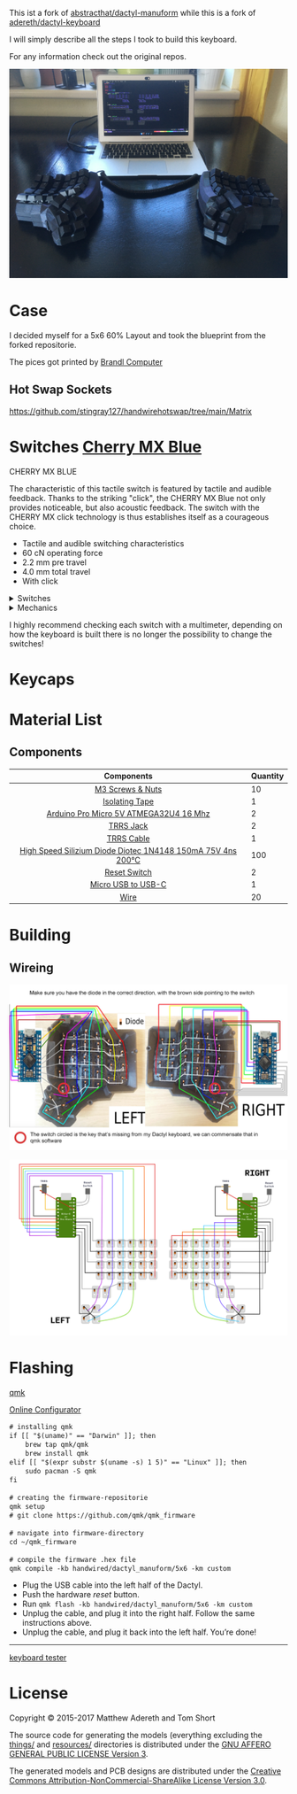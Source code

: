 This ist a fork of [abstracthat/dactyl-manuform](https://github.com/abstracthat/dactyl-manuform) while this is a fork of [adereth/dactyl-keyboard](https://github.com/adereth/dactyl-keyboard)

I will simply describe all the steps I took to build this keyboard.

For any information check out the original repos.

![done](IMG_1856.JPG)

# Case

I decided myself for a 5x6 60% Layout and took the blueprint from the forked repositorie.

The pices got printed by [Brandl Computer](https://brandlcomputer.de/3d-druck/)

## Hot Swap Sockets

https://github.com/stingray127/handwirehotswap/tree/main/Matrix

# Switches [Cherry MX Blue](https://www.cherrymx.de/en/cherry-mx/mx-original/mx-blue.html)

CHERRY MX BLUE

The characteristic of this tactile switch is featured by tactile and audible feedback. Thanks to the striking "click", the CHERRY MX Blue not only provides noticeable, but also acoustic feedback. The switch with the CHERRY MX click technology is thus establishes itself as a courageous choice.

- Tactile and audible switching characteristics
- 60 cN operating force
- 2.2 mm pre travel
- 4.0 mm total travel
- With click

<details close>

 <summary>Switches</summary>

 ![switches](img-explosion-mxblue.png)

</details>

<details close>

 <summary>Mechanics</summary>

![switches_gif](GIF_MXRGB_Blue.gif)

</details>

I highly recommend checking each switch with a multimeter, depending on how the keyboard is built there is no longer the possibility to change the switches!

# Keycaps

# Material List

## Components

| Components | Quantity
| :----------------: | :------
| [M3 Screws & Nuts]() | 10
| [Isolating Tape]() | 1
| [Arduino Pro Micro 5V ATMEGA32U4 16 Mhz](https://paradisetronic.com/en/arduino/pro-micro-module-atmega32u4-5v-16mhz-arduino-compatible) | 2
| [TRRS Jack](https://de.aliexpress.com/item/1005003763657242.html?spm=a2g0o.productlist.0.0.70b25feasvKbZ5&algo_pvid=36d94b92-7dff-4265-a678-00b574e233b7&aem_p4p_detail=202206170914193453435950843480003679084&algo_exp_id=36d94b92-7dff-4265-a678-00b574e233b7-9&pdp_ext_f=%7B%22sku_id%22%3A%2212000027083751167%22%7D&pdp_npi=2%40dis%21EUR%21%210.53%21%21%211.79%21%21%402100bdd516554824589573378e08c4%2112000027083751167%21sea) | 2
| [TRRS Cable](https://www.aliexpress.com/item/1005003278395267.html?spm=a2g0o.order_list.0.0.45eb5c5fqV8E9U) | 1
| [High Speed Silizium Diode Diotec 1N4148 150mA 75V 4ns 200°C](https://www.conrad.de/de/p/diotec-ultraschnelle-si-diode-1n4148-sod-27-75-v-150-ma-162280.html) | 100
| [Reset Switch](https://de.aliexpress.com/item/1005004001434474.html?spm=a2g0o.order_list.0.0.1d535c5fS50riU&gatewayAdapt=glo2deu) | 2
| [Micro USB to USB-C](https://www.aliexpress.com/item/1005002393327659.html?spm=a2g0o.order_list.0.0.383d5c5fEJYPPc) | 1
| [Wire](https://www.aliexpress.com/item/32825558073.html?spm=a2g0o.order_list.0.0.383d5c5fEJYPPc) | 20

# Building

## Wireing

![Wireing1](download.jpg)

![Wireing1](Wiring-Diagram-1.svg)

# Flashing

[qmk](https://qmk.fm/)

[Online Configurator](https://config.qmk.fm/)

```
# installing qmk
if [[ "$(uname)" == "Darwin" ]]; then
    brew tap qmk/qmk
    brew install qmk
elif [[ "$(expr substr $(uname -s) 1 5)" == "Linux" ]]; then
    sudo pacman -S qmk
fi

# creating the firmware-repositorie
qmk setup
# git clone https://github.com/qmk/qmk_firmware

# navigate into firmware-directory
cd ~/qmk_firmware

# compile the firmware .hex file
qmk compile -kb handwired/dactyl_manuform/5x6 -km custom
```

- Plug the USB cable into the left half of the Dactyl.
- Push the hardware *reset* button.
- Run `qmk flash -kb handwired/dactyl_manuform/5x6 -km custom`
- Unplug the cable, and plug it into the right half. Follow the same instructions above.
- Unplug the cable, and plug it back into the left half. You’re done!

___

[keyboard tester](https://www.keyboardtester.com/tester.html)

# License

Copyright © 2015-2017 Matthew Adereth and Tom Short

The source code for generating the models (everything excluding the [things/](things/) and [resources/](resources/) directories is distributed under the [GNU AFFERO GENERAL PUBLIC LICENSE Version 3](LICENSE).

The generated models and PCB designs are distributed under the [Creative Commons Attribution-NonCommercial-ShareAlike License Version 3.0](LICENSE-models).

